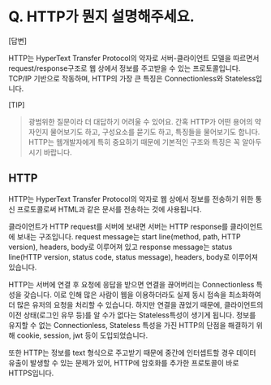 # Q. HTTP가 뭔지 설명해주세요.

[답변]

HTTP는 HyperText Transfer Protocol의 약자로 서버-클라이언트 모델을 따르면서 request/response구조로 웹 상에서 정보를 주고받을 수 있는 프로토콜입니다. TCP/IP 기반으로 작동하며, HTTP의 가장 큰 특징은 Connectionless와 Stateless입니다.

[TIP]

> 광범위한 질문이라 더 대답하기 어려울 수 있어요. 간혹 HTTP가 어떤 용어의 약자인지 물어보기도 하고, 구성요소를 묻기도 하고, 특징들을 물어보기도 합니다. HTTP는 웹개발자에게 특히 중요하기 때문에 기본적인 구조와 특징은 꼭 알아두시기 바랍니다.

## HTTP

HTTP는 HyperText Transfer Protocol의 약자로 웹 상에서 정보를 전송하기 위한 통신 프로토콜로써 HTML과 같은 문서를 전송하는 것에 사용됩니다.

클라이언트가 HTTP request를 서버에 보내면 서버는 HTTP response를 클라이언트에 보내는 구조입니다. request message는 start line(method, path, HTTP version), headers, body로 이루어져 있고 response message는 status line(HTTP version, status code, status message), headers, body로 이루어져 있습니다.

HTTP는 서버에 연결 후 요청에 응답을 받으면 연결을 끊어버리는 Connectionless 특성을 갖습니다. 이로 인해 많은 사람이 웹을 이용하더라도 실제 동시 접속을 최소화하여 더 많은 유저의 요청을 처리할 수 있습니다. 하지만 연결을 끊었기 때문에, 클라이언트의 이전 상태(로그인 유무 등)를 알 수가 없다는 Stateless특성이 생기게 됩니다. 정보를 유지할 수 없는 Connectionless, Stateless 특성을 가진 HTTP의 단점을 해결하기 위해 cookie, session, jwt 등이 도입되었습니다.

또한 HTTP는 정보를 text 형식으로 주고받기 때문에 중간에 인터셉트할 경우 데이터 유출이 발생할 수 있는 문제가 있어, HTTP에 암호화를 추가한 프로토콜이 바로 HTTPS입니다.
